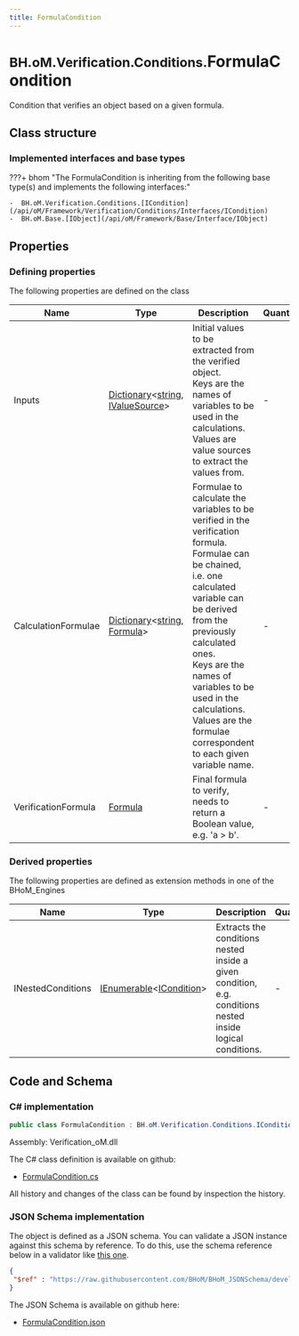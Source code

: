 ```yaml
---
title: FormulaCondition
---
```


# <small>BH.oM.Verification.Conditions.</small>**FormulaCondition**

Condition that verifies an object based on a given formula.

## Class structure

### Implemented interfaces and base types

???+ bhom "The FormulaCondition is inheriting from the following base type(s) and implements the following interfaces:"

    -  BH.oM.Verification.Conditions.[ICondition](/api/oM/Framework/Verification/Conditions/Interfaces/ICondition)
    -  BH.oM.Base.[IObject](/api/oM/Framework/Base/Interface/IObject)


## Properties



### Defining properties

The following properties are defined on the class

| Name             | Type             | Description      | Quantity         |
|------------------|------------------|------------------|------------------|
| Inputs | [Dictionary](https://learn.microsoft.com/en-us/dotnet/api/System.Collections.Generic.Dictionary-2?view=netstandard-2.0)&lt;[string](https://learn.microsoft.com/en-us/dotnet/api/System.String?view=netstandard-2.0), [IValueSource](/api/oM/Framework/Verification/Conditions/Interfaces/IValueSource)&gt; | Initial values to be extracted from the verified object.<br>Keys are the names of variables to be used in the calculations.<br>Values are value sources to extract the values from. | - |
| CalculationFormulae | [Dictionary](https://learn.microsoft.com/en-us/dotnet/api/System.Collections.Generic.Dictionary-2?view=netstandard-2.0)&lt;[string](https://learn.microsoft.com/en-us/dotnet/api/System.String?view=netstandard-2.0), [Formula](/api/oM/Framework/Verification/Conditions/Formula)&gt; | Formulae to calculate the variables to be verified in the verification formula.<br>Formulae can be chained, i.e. one calculated variable can be derived from the previously calculated ones.<br>Keys are the names of variables to be used in the calculations.<br>Values are the formulae correspondent to each given variable name. | - |
| VerificationFormula | [Formula](/api/oM/Framework/Verification/Conditions/Formula) | Final formula to verify, needs to return a Boolean value, e.g. 'a &gt; b'. | - |


### Derived properties

The following properties are defined as extension methods in one of the BHoM_Engines

| Name             | Type             | Description      | Quantity         | Engine           |
|------------------|------------------|------------------|------------------|------------------|
| INestedConditions | [IEnumerable](https://learn.microsoft.com/en-us/dotnet/api/System.Collections.Generic.IEnumerable-1?view=netstandard-2.0)&lt;[ICondition](/api/oM/Framework/Verification/Conditions/Interfaces/ICondition)&gt; | Extracts the conditions nested inside a given condition, e.g. conditions nested inside logical conditions. | - | Verification_Engine |


## Code and Schema

### C# implementation

``` C# title="C#"
public class FormulaCondition : BH.oM.Verification.Conditions.ICondition, BH.oM.Base.IObject
```

Assembly: Verification_oM.dll

The C# class definition is available on github:

- [FormulaCondition.cs](https://github.com/BHoM/BHoM/blob/develop/Verification_oM/Conditions\FormulaCondition.cs)

All history and changes of the class can be found by inspection the history.
### JSON Schema implementation

The object is defined as a JSON schema. You can validate a JSON instance against this schema by reference. To do this, use the schema reference below in a validator like [this one](https://www.jsonschemavalidator.net/).

``` json title="JSON Schema"
{
 "$ref" : "https://raw.githubusercontent.com/BHoM/BHoM_JSONSchema/develop/Verification_oM/Conditions/FormulaCondition.json"
}
```

The JSON Schema is available on github here:

- [FormulaCondition.json](https://github.com/BHoM/BHoM_JSONSchema/blob/develop/Verification_oM/Conditions/FormulaCondition.json)
